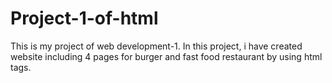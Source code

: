 # Project-1-of-html
This is my project of web development-1. In this project, i have created website including 4 pages for burger and fast food restaurant by using html tags.
